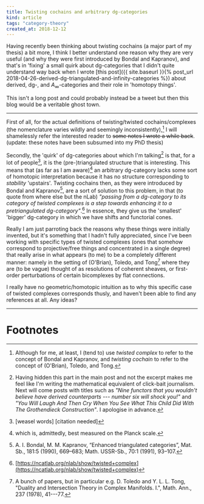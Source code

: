 ```yaml
---
title: Twisting cochains and arbitrary dg-categories
kind: article
tags: "category-theory"
created_at: 2018-12-12
---
```


Having recently been thinking about twisting cochains (a major part of my thesis) a bit more, I think I better understand one reason why they are very useful (and why they were first introduced by Bondal and Kapranov), and that's in 'fixing' a small quirk about dg-categories that I didn't quite understand way back when I wrote [this post]({{ site.baseurl }}{% post_url 2018-04-26-derived-dg-triangulated-and-infinity-categories %}) about derived, dg-, and $A_\infty$-categories and their role in 'homotopy things'.

This isn't a long post and could probably instead be a tweet but then this blog would be a veritable ghost town.

<!-- more -->

---

First of all, for the actual definitions of twisting/twisted cochains/complexes (the nomenclature varies wildly and seemingly inconsistently),[^7] I will shamelessly refer the interested reader to ~~some notes I wrote a while back~~. (update: these notes have been subsumed into my PhD thesis)

Secondly, the 'quirk' of dg-categories about which I'm talking[^1] is that, for a lot of people[^2], it is the (pre-)triangulated structure that is interesting.
This means that (as far as I am aware)[^3] an arbitrary dg-category lacks some sort of homotopic interpretation because it has no structure corresponding to _stability_ 'upstairs'.
Twisting cochains then, as they were introduced by Bondal and Kapranov[^4], are a sort of solution to this problem, in that (to quote from where else but the nLab) _"passing from a dg-category to its category of twisted complexes is a step towards enhancing it to a pretriangulated dg-category"_.[^5]
In essence, they give us the 'smallest' 'bigger' dg-category in which we have shifts and functorial cones.

Really I am just parroting back the reasons why these things were initially invented, but it's something that I hadn't fully appreciated, since I've been working with specific types of twisted complexes (ones that somehow correspond to projective/free things and concentrated in a single degree) that really arise in what appears (to me) to be a completely different manner: namely in the setting of (O'Brian), Toledo, and Tong[^6] where they are (to be vague) thought of as resolutions of coherent sheaves, or first-order perturbations of certain bicomplexes by flat connections.

I really have no geometric/homotopic intuition as to why this specific case of twisted complexes corresponds thusly, and haven't been able to find any references at all.
Any ideas?

---

# Footnotes

[^1]: Having hidden this part in the main post and not the excerpt makes me feel like I'm writing the mathematical equivalent of click-bait journalism. Next will come posts with titles such as _"Nine functors that you wouldn't believe have derived counterparts --- number six will shock you!"_ and _"You Will Laugh And Then Cry When You See What This Child Did With The Grothendieck Construction"_. I apologise in advance.
[^2]: \[weasel words\] \[citation needed\]
[^3]: which is, admittedly, best measured on the Planck scale.
[^4]:  A. I. Bondal, M. M. Kapranov, “Enhanced triangulated categories”, Mat. Sb., 181:5 (1990), 669–683; Math. USSR-Sb., 70:1 (1991), 93–107.
[^5]: [https://ncatlab.org/nlab/show/twisted+complex](https://ncatlab.org/nlab/show/twisted+complex)
[^6]: A bunch of papers, but in particular e.g. D. Toledo and Y. L. L. Tong, "Duality and Intersection Theory in Complex Manifolds. I.", Math. Ann., 237 (1978), 41---77.
[^7]: Although for me, at least, I (tend to) use _twisted complex_ to refer to the concept of Bondal and Kapranov, and _twisting cochain_ to refer to the concept of (O'Brian), Toledo, and Tong.
